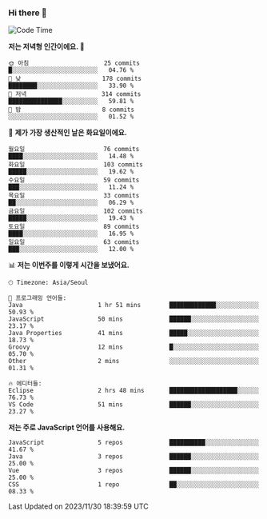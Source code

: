 ### Hi there 👋

<!--
**hi-aa/hi-aa** is a ✨ _special_ ✨ repository because its `README.md` (this file) appears on your GitHub profile.

Here are some ideas to get you started:

- 🔭 I’m currently working on ...
- 🌱 I’m currently learning ...
- 👯 I’m looking to collaborate on ...
- 🤔 I’m looking for help with ...
- 💬 Ask me about ...
- 📫 How to reach me: ...
- 😄 Pronouns: ...
- ⚡ Fun fact: ...
-->

<!--START_SECTION:waka-->
![Code Time](http://img.shields.io/badge/Code%20Time-38%20hrs%2010%20mins-blue)

**저는 저녁형 인간이에요. 🦉** 

```text
🌞 아침                     25 commits          █░░░░░░░░░░░░░░░░░░░░░░░░   04.76 % 
🌆 낮　                     178 commits         ████████░░░░░░░░░░░░░░░░░   33.90 % 
🌃 저녁                     314 commits         ███████████████░░░░░░░░░░   59.81 % 
🌙 밤　                     8 commits           ░░░░░░░░░░░░░░░░░░░░░░░░░   01.52 % 
```
📅 **제가 가장 생산적인 날은 화요일이에요.** 

```text
월요일                      76 commits          ████░░░░░░░░░░░░░░░░░░░░░   14.48 % 
화요일                      103 commits         █████░░░░░░░░░░░░░░░░░░░░   19.62 % 
수요일                      59 commits          ███░░░░░░░░░░░░░░░░░░░░░░   11.24 % 
목요일                      33 commits          ██░░░░░░░░░░░░░░░░░░░░░░░   06.29 % 
금요일                      102 commits         █████░░░░░░░░░░░░░░░░░░░░   19.43 % 
토요일                      89 commits          ████░░░░░░░░░░░░░░░░░░░░░   16.95 % 
일요일                      63 commits          ███░░░░░░░░░░░░░░░░░░░░░░   12.00 % 
```


📊 **저는 이번주를 이렇게 시간을 보냈어요.** 

```text
🕑︎ Timezone: Asia/Seoul

💬 프로그래밍 언어들: 
Java                     1 hr 51 mins        █████████████░░░░░░░░░░░░   50.93 % 
JavaScript               50 mins             ██████░░░░░░░░░░░░░░░░░░░   23.17 % 
Java Properties          41 mins             █████░░░░░░░░░░░░░░░░░░░░   18.73 % 
Groovy                   12 mins             █░░░░░░░░░░░░░░░░░░░░░░░░   05.70 % 
Other                    2 mins              ░░░░░░░░░░░░░░░░░░░░░░░░░   01.31 % 

🔥 에디터들: 
Eclipse                  2 hrs 48 mins       ███████████████████░░░░░░   76.73 % 
VS Code                  51 mins             ██████░░░░░░░░░░░░░░░░░░░   23.27 % 
```

**저는 주로 JavaScript 언어를 사용해요.** 

```text
JavaScript               5 repos             ██████████░░░░░░░░░░░░░░░   41.67 % 
Java                     3 repos             ██████░░░░░░░░░░░░░░░░░░░   25.00 % 
Vue                      3 repos             ██████░░░░░░░░░░░░░░░░░░░   25.00 % 
CSS                      1 repo              ██░░░░░░░░░░░░░░░░░░░░░░░   08.33 % 
```




 Last Updated on 2023/11/30 18:39:59 UTC
<!--END_SECTION:waka-->
